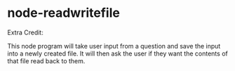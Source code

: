 # node-readwritefile

Extra Credit: 

This node program will take user input from a question and save the input into a newly created file. It will then ask the user if they want the contents of that file read back to them.
